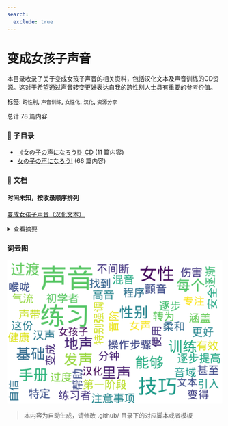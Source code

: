 ```yaml
---
search:
  exclude: true
---
```



# 变成女孩子声音

本目录收录了关于变成女孩子声音的相关资料，包括汉化文本及声音训练的CD资源。这对于希望通过声音转变更好表达自我的跨性别人士具有重要的参考价值。


标签: `跨性别`, `声音训练`, `女性化`, `汉化`, `资源分享`


总计 78 篇内容


### 📁 子目录

- [《女の子の声になろう!》CD](《女の子の声になろう!》CD) (11 篇内容)
- [女の子の声になろう!](女の子の声になろう!) (66 篇内容)


### 📄 文档


#### 时间未知，按收录顺序排列



[变成女孩子声音（汉化文本）](变成女孩子声音（汉化文本）_page.md)<details><summary>查看摘要</summary>

本文件是关于如何变得更像女性的声音训练手册，涵盖了多种阶段性练习的方法和技巧，旨在帮助跨性别女性在声音上实现更好的过渡。文件的内容从基础的练习程序开始，包括地声和里声的基础发声，逐步过渡到更复杂的技巧，如声音的混音、创造特定类型的女声，甚至包括颤音与汉声的练习。每个阶段都有具体的操作步骤、注意事项和练习建议，强调发声技巧的正确性和安全性。

文中提到，初学者在第一阶段应专注于20分钟的不间断练习，并通过逐步提高自己的音域来发展气嗓。之后，逐渐引入里声的练习，以增强声音的柔和度与高音的呈现。每个阶段都有详细的建议，例如如何进行音阶练习、声带与气流的控制等，确保练习者能够有效且安全地提升其声音。

文件还特别强调喉咙健康的重要性，以防止声音训练中的过度使用导致的伤害。通过这份手册，跨性别女性能够掌握从地声转为里声的技巧，并且在声音的表现上找到自信。
</details>




### 词云图

![./社群及NGO文件/生活与性体验/伪声/成为女孩子的声音摘要词云图](abstracts_wordcloud.png)


> 本内容为自动生成，请修改 .github/ 目录下的对应脚本或者模板
